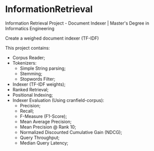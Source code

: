 # InformationRetrieval
Information Retrieval Project - Document Indexer | Master's Degree in Informatics Engineering

Create a weighed document indexer (TF-IDF)

This project contains:
* Corpus Reader;
* Tokenizers:
  * Simple String parsing;
  * Stemming;
  * Stopwords Filter;
* Indexer (TF-IDF weights);
* Ranked Retrieval;
* Positional Indexing;
* Indexer Evaluation (Using cranfield-corpus):
  * Precision;
  * Recall;
  * F-Measure (F1-Score);
  * Mean Average Precision;
  * Mean Precision @ Rank 10;
  * Normalized Discounted Cumulative Gain (NDCG);
  * Query Throughput;
  * Median Query Latency;
